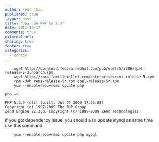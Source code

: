 ```yaml
---
author: Kent Chiu
published: true
layout: post
title: "Upgrade PHP to 5.3"
date: 2011-10-17
comments: true
external-url:
sharing: true
footer: true
categories:
  - centos
---
```







```
    wget http://download.fedora.redhat.com/pub/epel/5/i386/epel-release-5-3.noarch.rpm
    wget http://rpms.famillecollet.com/enterprise/remi-release-5.rpm
    rpm -Uvh remi-release-5*.rpm epel-release-5*.rpm
    yum --enablerepo=remi update php

```


```
php -v
 
PHP 5.3.0 (cli) (built: Jul 19 2009 17:55:08)
Copyright (c) 1997-2009 The PHP Group
Zend Engine v2.3.0, Copyright (c) 1998-2009 Zend Technologies

```

if you got dependency issue, you should also update mysql as same time
use this command



```
    yum --enablerepo=remi update php mysql

```

